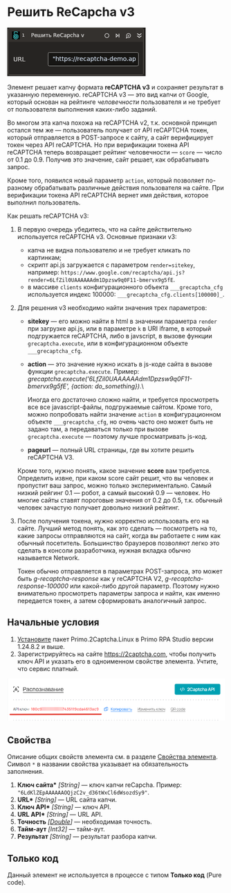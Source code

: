 # Решить ReCapcha v3

![](<../../../../.gitbook/assets1/linux-items-extra/recaptcha-v3.png>)

Элемент решает капчу формата **reCAPTCHA v3** и сохраняет результат в указанную переменную. reCAPTCHA v3 — это вид капчи от Google, который основан на рейтинге *человечности* пользователя и не требует от пользователя выполнения каких-либо заданий.

Во многом эта капча похожа на reCAPTCHA v2, т.к. основной принцип остался тем же — пользователь получает от API reCAPTCHA токен, который отправляется в POST-запросе к сайту, а сайт верифицирует токен через API reCAPTCHA. Но при верификации токена API reCAPTCHA теперь возвращает рейтинг человечности — `score` — число от 0.1 до 0.9. Получив это значение, сайт решает, как обрабатывать запрос.

Кроме того, появился новый параметр `action`, который позволяет по-разному обрабатывать различные действия пользователя на сайте. При верификации токена API reCAPTCHA вернет имя действия, которое выполнил пользователь.

Как решать reCAPTCHA v3:
1.  В первую очередь убедитесь, что на сайте действительно используется reCAPTCHA v3. Основные признаки v3:
    * капча не видна пользователю и не требует кликать по картинкам;
    * скрипт api.js загружается с параметром `render=sitekey`, например: `https://www.google.com/recaptcha/api.js?render=6LfZil0UAAAAAAdm1Dpzsw9q0F11-bmervx9g5fE`.
    * в массиве `clients` конфигурационного объекта `___grecaptcha_cfg` используется индекс 100000: `___grecaptcha_cfg.clients[100000]_`.
2.  Для решения v3 необходимо найти значения трех параметров:
    * **sitekey** — его можно найти в html в значении параметра `render` при загрузке api.js, или в параметре `k` в URI iframe, в который подгружается reCAPTCHA, либо в javscript, в вызове функции `grecaptcha.execute`, или в конфигурационном объекте `___grecaptcha_cfg`.
    * **action** — это значение нужно искать в js-коде сайта в вызове функции `grecaptcha.execute`. Пример: _grecaptcha.execute('6LfZil0UAAAAAAdm1Dpzsw9q0F11-bmervx9g5fE', {action: do\_something})_.\
    
      Иногда его достаточно сложно найти, и требуется просмотреть все все javascript-файлы, подгружаемые сайтом. Кроме того, можно попробовать найти значение `action` в конфигурационном объекте `___grecaptcha_cfg`, но очень часто оно может быть не задано там, а передаваться только при вызове `grecaptcha.execute` — поэтому лучше просматривать js-код.
    * **pageurl** — полный URL страницы, где вы хотите решить reCAPTCHA V3.

    Кроме того, нужно понять, какое значение **score** вам требуется. Определить извне, при каком score сайт решит, что вы человек и пропустит ваш запрос, можно только экспериментально. Самый низкий рейгинг 0.1 — робот, а самый высокий 0.9 — человек. Но многие сайты ставят пороговые значения от 0.2 до 0.5, т.к. обычный человек зачастую получает довольно низкий рейтинг.&#x20;

3.  После получения токена, нужно корректно использовать его на сайте. Лучший метод понять, как это сделать — посмотреть на то, какие запросы отправляются на сайт, когда вы работаете с ним как обычный посетитель. Большинство браузеров позволяют легко это сделать в консоли разработчика, нужная вкладка обычно называется Network.

    Токен обычно отправляется в параметрах POST-запроса, это может быть _g-recaptcha-response_ как у reCAPTCHA V2, _g-recaptcha-response-100000_ или какой-либо другой параметр. Поэтому нужно внимательно просмотреть параметры запроса и найти, как именно передается токен, а затем сформировать аналогичный запрос.


## Начальные условия

1. [Установите](https://docs.primo-rpa.ru/primo-rpa/primo-rpa-studio-linux/projects/manage-dependencies#menedzher-zavisimostei) пакет Primo.2Captcha.Linux в Primo RPA Studio версии 1.24.8.2 и выше.
1. Зарегистрируйтесь на сайте https://2captcha.com, чтобы получить ключ API и указать его в одноименном свойстве элемента. Учтите, что сервис платный.

![](<../../../../.gitbook/assets1/linux_items-extra/2captcha-api-key.png>)



## Свойства
Описание общих свойств элемента см. в разделе [Свойства элемента](https://docs.primo-rpa.ru/primo-rpa/primo-studio/process/elements#svoistva-elementa).\
Символ `*` в названии свойства указывает на обязательность заполнения.

1. **Ключ сайта\*** *[String]* — ключ капчи reCapcha. Пример: `"6LdKlZEpAAAAAAOQjzC2v_d36tWxCl6dWsozdSy9"`.
1. **URL\*** *[String]* — URL сайта капчи.
1. **Ключ API\*** *[String]* — ключ API.
1. **URL API\*** *[String]* — URL API.
1. **Точность** *[[Double](https://learn.microsoft.com/ru-ru/dotnet/api/system.double?view=net-5.0&viewFallbackFrom=windowsdesktop-3.0)]* — необходимая точность.
1. **Тайм-аут** *[Int32]* — тайм-аут.
1. **Результат** *[String]* — результат разбора капчи.


## Только код

Данный элемент не используется в процессе с типом **Только код** (Pure code).
